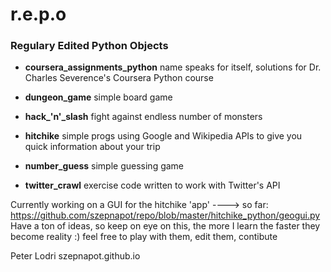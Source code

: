 # r.e.p.o
### Regulary Edited Python Objects


* **coursera_assignments_python**
name speaks for itself, solutions for Dr. Charles Severence's Coursera Python course

* **dungeon_game**
simple board game

* **hack_'n'_slash**
fight against endless number of monsters

* **hitchike**
simple progs using Google and Wikipedia APIs to give you quick information about your trip

* **number_guess**
simple guessing game

* **twitter_crawl**
exercise code written to work with Twitter's API


Currently working on a GUI for the hitchike 'app' ----> so far: https://github.com/szepnapot/repo/blob/master/hitchike_python/geogui.py
Have a ton of ideas, so keep on eye on this, the more I learn the faster they become reality :)
feel free to play with them, edit them, contibute


Peter Lodri
szepnapot.github.io
